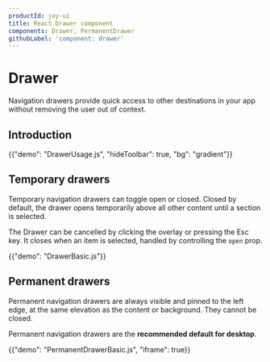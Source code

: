 ```yaml
---
productId: joy-ui
title: React Drawer component
components: Drawer, PermanentDrawer
githubLabel: 'component: drawer'
---
```


# Drawer

<p class="description">Navigation drawers provide quick access to other destinations in your app without removing the user out of context.</p>

## Introduction

{{"demo": "DrawerUsage.js", "hideToolbar": true, "bg": "gradient"}}

## Temporary drawers

Temporary navigation drawers can toggle open or closed. Closed by default, the drawer opens temporarily above all other content until a section is selected.

The Drawer can be cancelled by clicking the overlay or pressing the Esc key.
It closes when an item is selected, handled by controlling the `open` prop.

{{"demo": "DrawerBasic.js"}}

## Permanent drawers

Permanent navigation drawers are always visible and pinned to the left edge, at the same elevation as the content or background. They cannot be closed.

Permanent navigation drawers are the **recommended default for desktop**.

{{"demo": "PermanentDrawerBasic.js", "iframe": true}}
